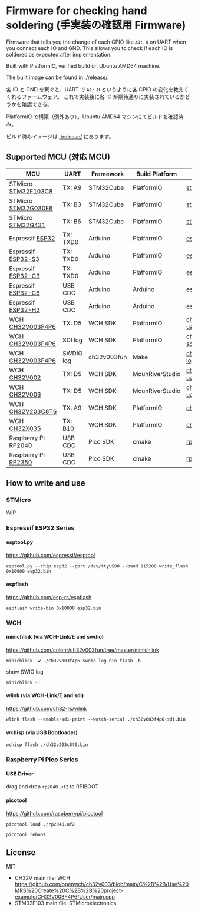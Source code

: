 # Firmware for checking hand soldering (手実装の確認用 Firmware)

Firmware that tells you the change of each GPIO like `A1: H` on UART when you connect each IO and GND.
This allows you to check if each IO is soldered as expected after implementation.

Built with PlatformIO, verified build on Ubuntu AMD64 machine.

The built image can be found in [./release/](./release/).

各 IO と GND を繋ぐと、UART で `A1: H` というように各 GPIO の変化を教えてくれるファームウェア。
これで実装後に各 IO が期待通りに実装されているかどうかを確認できる。

PlatformIO で構築（例外あり）。Ubuntu AMD64 マシンにてビルドを確認済み。

ビルド済みイメージは [./release/](./release/) にあります。

## Supported MCU (対応 MCU)

| MCU                                | UART      | Framework   | Build Platform  | firmware                                                   |
| ---------------------------------- | --------- | ----------- | --------------- | ---------------------------------------------------------- |
| STMicro [STM32F103C8](stm32f103c8) | TX: A9    | STM32Cube   | PlatformIO      | [stm32f103c8.bin](./release/stm32f103c8.bin)               |
| STMicro [STM32G030F6](stm32g030f6) | TX: B3    | STM32Cube   | PlatformIO      | [stm32g030f6.bin](./release/stm32g030f6.bin)               |
| STMicro [STM32G431](stm32g431)     | TX: B6    | STM32Cube   | PlatformIO      | [stm32g431.bin](./release/stm32g431.bin)                   |
| Espressif [ESP32](esp32)           | TX: TXD0  | Arduino     | PlatformIO      | [esp32.bin](./release/esp32.bin)                           |
| Espressif [ESP32-S3](esp32s3)      | TX: TXD0  | Arduino     | PlatformIO      | [esp32s3.bin](./release/esp32s3.bin)                       |
| Espressif [ESP32-C3](esp32c3)      | TX: TXD0  | Arduino     | PlatformIO      | [esp32c3.bin](./release/esp32c3.bin)                       |
| Espressif [ESP32-C6](esp32c6)      | USB CDC   | Arduino     | Arduino         | [esp32c6.bin](./release/esp32c6.bin)                       |
| Espressif [ESP32-H2](esp32h2)      | USB CDC   | Arduino     | Arduino         | [esp32h2.bin](./release/esp32h2.bin)                       |
| WCH [CH32V003F4P6](ch32v003f4p6)   | TX: D5    | WCH SDK     | PlatformIO      | [ch32v003f4p6-uart.bin](./release/ch32v003f4p6-uart.bin)   |
| WCH [CH32V003F4P6](ch32v003f4p6)   | SDI log   | WCH SDK     | PlatformIO      | [ch32v003f4p6-sdi.bin](./release/ch32v003f4p6-sdi.bin)     |
| WCH [CH32V003F4P6](ch32v003-swd)   | SWDIO log | ch32v003fun | Make            | [ch32v003_swdio-log.bin](./release/ch32v003_swdio-log.bin) |
| WCH [CH32V002](ch32v002-uart)      | TX: D5    | WCH SDK     | MounRiverStudio | [ch32v002-uart.bin](./release/ch32v002-uart.bin)           |
| WCH [CH32V006](ch32v006-uart)      | TX: D5    | WCH SDK     | MounRiverStudio | [ch32v006-uart.bin](./release/ch32v006-uart.bin)           |
| WCH [CH32V203C8T6](ch32v203c8t6)   | TX: A9    | WCH SDK     | PlatformIO      | [ch32v203c8t6.bin](./release/ch32v203c8t6.bin)             |
| WCH [CH32X035](ch32x035)           | TX: B10   | WCH SDK     | PlatformIO      | [ch32x035.bin](./release/ch32x035.bin)                     |
| Raspberry Pi [RP2040](rp2040)      | USB CDC   | Pico SDK    | cmake           | [rp2040.uf2](./release/rp2040.uf2)                         |
| Raspberry Pi [RP2350](rp2350)      | USB CDC   | Pico SDK    | cmake           | [rp2350.uf2](./release/rp2350.uf2)                         |

## How to write and use

### STMicro

WIP

### Espressif ESP32 Series

#### esptool.py

https://github.com/espressif/esptool

```
esptool.py --chip esp32 --port /dev/ttyUSB0 --baud 115200 write_flash 0x10000 esp32.bin
```

#### espflash

https://github.com/esp-rs/espflash

```
espflash write-bin 0x10000 esp32.bin
```

### WCH

#### minichlink (via WCH-Link/E and swdio)

https://github.com/cnlohr/ch32v003fun/tree/master/minichlink

```
minichlink -w ./ch32v003f4p6-swdio-log.bin flash -b
```

show SWIO log

```
minichlink -T
```

#### wlink (via WCH-Link/E and sdi)

https://github.com/ch32-rs/wlink

```
wlink flash --enable-sdi-print --watch-serial ./ch32v003f4p6-sdi.bin
```

#### wchisp (via USB Bootloader)

```
wchisp flash ./ch32v203c8t6.bin
```

### Raspberry Pi Pico Series

#### USB Driver

drag and drop `rp2040.uf2` to RPIBOOT

#### picotool

https://github.com/raspberrypi/picotool

```
picotool load ./rp2040.uf2

picotool reboot
```

## License

MIT

- CH32V main file: WCH https://github.com/openwch/ch32v003/blob/main/C%2B%2B/Use%20MRS%20Create%20C%2B%2B%20project-example/CH32V003F4P6/User/main.cpp
- STM32F103 main file: STMicroelectronics
